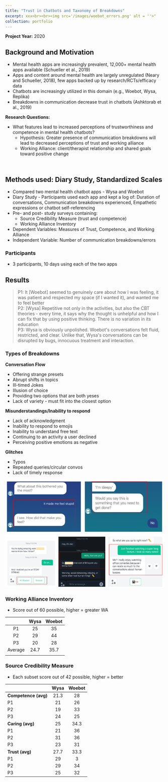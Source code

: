 ```yaml
---
title: "Trust in Chatbots and Taxonomy of Breakdowns"
excerpt: xxx<br><br><img src='/images/woebot_errors.png' alt = ''>"
collection: portfolio
---
```

**Project Year:** 2020 <br>

## Background and Motivation
- Mental health apps are increasingly prevalent, 12,000+ mental health apps available (Schueller et al., 2019)
- Apps and content around mental health are largely unregulated (Neary and Schueller, 2018), few apps backed up by research/RCTs/efficacy data
- Chatbots are increasingly utilized in this domain (e.g., Woebot, Wysa, Replika)
- Breakdowns in communication decrease trust in chatbots (Ashktorab et al., 2019)

**Research Questions:** <br>
- What features lead to increased perceptions of trustworthiness and competence in mental health chatbots? <br>
  - Hypothesis: Greater presence of communication breakdowns will lead to decreased perceptions of trust and working alliance <br>
  - Working Alliance: client/therapist relationship and shared goals toward positive change <br>
<br>

## Methods used: Diary Study, Standardized Scales
- Compared two mental health chatbot apps - Wysa and Woebot
- Diary Study - Participants used each app and kept a log of: Duration of conversations, Communication breakdowns experienced, Empathetic expressions or chatbot self-referencing
- Pre- and post- study surveys containing:
  - Source Credibility Measure (trust and competence)
  - Working Alliance Inventory	
- Dependent Variables: Measures of Trust, Competence, and Working Alliance
- Independent Variable: Number of communication breakdowns/errors

### Participants
- 3 participants, 10 days using each of the two apps

## Results

> P1: It [Woebot] seemed to genuinely care about how I was feeling, it was patient and respected my space (if I wanted it), and wanted me to feel better <br>
> P2: [Wysa] Repetitive not only in the activities, but also the CBT theories - every time, it says why the thought is unhelpful and how I can fix that by using positive thinking. There is no variation in its education <br>
> P3: Wysa is obviously unpolished. Woebot's conversations felt fluid, restricted, and clear. Unlike that, Wysa's conversations can be disrupted by bugs, innocuous treatment and interaction.  <br>


### Types of Breakdowns
**Conversation Flow**
- Offering strange presets
- Abrupt shifts in topics
- Ill-timed Jokes
- Illusion of choice 
- Providing two options that are both yeses
- Lack of variety - must fit into the closest option

**Misunderstandings/Inability to respond**
- Lack of acknowledgment
- Inability to respond to emojis
- Inability to understand free text
- Continuing to an activity a user declined
- Perceiving positive emotions as negative

**Glitches**
- Typos
- Repeated queries/circular convos
- Lack of timely response

<img src='/images/wysa_errors.png'>
<img src='/images/woebot_errors.png'>


### Working Alliance Inventory
- Score out of 60 possible, higher = greater WA

|         | **Wysa** | **Woebot** |
|:-------:|:--------:|:----------:|
|    P1   |    25    |     35     |
|    P2   |    29    |     44     |
|    P3   |    20    |     28     |
| Average |   24.7   |    35.7    |
|         |          |            |

### Source Credibility Measure
- Each subset score out of 42 possible, higher = better

|                      | **Wysa** | **Woebot** |
|----------------------|:--------:|:----------:|
|     **Competence (avg)** | 21.3     | 28         |
|          P1          |    21    |     26     |
|          P2          |    19    |     33     |
|          P3          |    24    |     25     |
|     **Caring (avg)**     | 25       | 34.3       |
|          P1          |    21    |     36     |
|          P2          |    31    |     36     |
|          P3          |    23    |     31     |
|     **Trust (avg)**      | 27.7     | 33.3       |
|          P1          |    29    |      3     |
|          P2          |    29    |     34     |
|          P3          |    25    |     32     |
